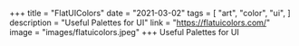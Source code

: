 +++
title = "FlatUIColors"
date = "2021-03-02"
tags = [
    "art",
    "color",
	"ui",
]
description = "Useful Palettes for UI"
link = "https://flatuicolors.com/"
image = "images/flatuicolors.jpeg"
+++
Useful Palettes for UI